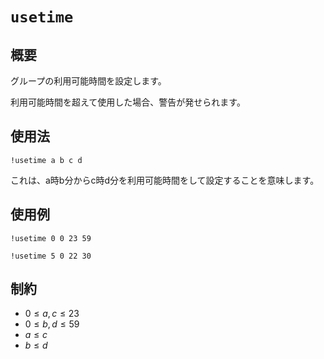 
# `usetime`

## 概要

グループの利用可能時間を設定します。

利用可能時間を超えて使用した場合、警告が発せられます。


## 使用法

```
!usetime a b c d
```

これは、a時b分からc時d分を利用可能時間をして設定することを意味します。

## 使用例

```
!usetime 0 0 23 59

!usetime 5 0 22 30
```

## 制約

- $0 \leq a,c \leq 23$
- $0 \leq b,d \leq 59$
- $a \leq c$
- $b \leq d$
